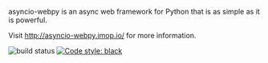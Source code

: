 asyncio-webpy is an async web framework for Python that is as simple as it is powerful.

Visit http://asyncio-webpy.imop.io/ for more information.

![build status](https://secure.travis-ci.org/webpy/webpy.png?branch=master)
[![Code style: black](https://img.shields.io/badge/code%20style-black-000000.svg)](https://github.com/ambv/black)
